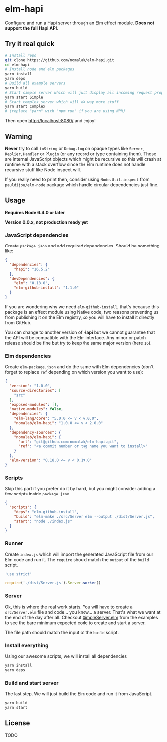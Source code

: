 # elm-hapi

Configure and run a Hapi server through an Elm effect module. **Does not support the full Hapi API**.

## Try it real quick

```bash
# Install repo
git clone https://github.com/nomalab/elm-hapi.git
cd elm-hapi
# Install node and elm packages
yarn install
yarn deps
# Build all example servers
yarn build
# Start simple server which will just display all incoming request properties as HTML
yarn start Simple
# Start complex server which will do way more stuff
yarn start Complex
# (replace "yarn" with "npm run" if you are using NPM)
```

Then open [http://localhost:8080/](http://localhost:8080/) and enjoy!

## Warning

**Never** try to call `toString` or `Debug.log` on opaque types like `Server`, `Replier`, `Handler` or `Plugin` (or any record or type containing them). Those are internal JavaScript objects which might be recursive so this will crash at runtime with a stack overflow since the Elm runtime does not handle recursive stuff like Node inspect will.

If you really need to print then, consider using `Node.Util.inspect` from `pauldijou/elm-node` package which handle circular dependencies just fine.

## Usage

**Requires Node 6.4.0 or later**

**Version 0.0.x, not production ready yet**

### JavaScript dependencies

Create `package.json` and add required dependencies. Should be something like:

```json
{
  "dependencies": {
    "hapi": "16.5.2"
  },
  "devDependencies": {
    "elm": "0.18.0",
    "elm-github-install": "1.1.0"
  }
}
```

If you are wondering why we need `elm-github-install`, that's because this package is an effect module using Native code, two reasons preventing us from publishing it on the Elm registry, so you will have to install it directly from GitHub.

You can change to another version of **Hapi** but we cannot guarantee that the API will be compatible with the Elm interface. Any minor or patch release should be fine but try to keep the same major version (here `16`).

### Elm dependencies

Create `elm-package.json` and do the same with Elm dependencies (don't forget to replace `ref` depending on which version you want to use):

```json
{
  "version": "1.0.0",
  "source-directories": [
    "src"
  ],
  "exposed-modules": [],
  "native-modules": false,
  "dependencies": {
    "elm-lang/core": "5.0.0 <= v < 6.0.0",
    "nomalab/elm-hapi": "1.0.0 <= v < 2.0.0"
  },
  "dependency-sources": {
    "nomalab/elm-hapi": {
      "url": "git@github.com:nomalab/elm-hapi.git",
      "ref": "<a commit number or tag name you want to install>"
    }
  },
  "elm-version": "0.18.0 <= v < 0.19.0"
}
```

### Scripts

Skip this part if you prefer do it by hand, but you might consider adding a few scripts inside `package.json`

```json
{
  "scripts": {
    "deps": "elm-github-install",
    "build": "elm-make ./src/Server.elm --output ./dist/Server.js",
    "start": "node ./index.js"
  }
}
```

### Runner

Create `index.js` which will import the generated JavaScript file from our Elm code and run it. The `require` should match the `output` of the `build` script.

```javascript
'use strict'

require('./dist/Server.js').Server.worker()
```

### Server

Ok, this is where the real work starts. You will have to create a `src/Server.elm` file and code... you know... a server. That's what we want at the end of the day after all. Checkout [SimpleServer.elm](https://github.com/nomalab/elm-hapi/blob/master/examples/SimpleServer.elm) from the examples to see the bare minimum expected code to create and start a server.

The file path should match the input of the `build` script.

### Install everything

Using our awesome scripts, we will install all dependencies

```bash
yarn install
yarn deps
```

### Build and start server

The last step. We will just build the Elm code and run it from JavaScript.

```bash
yarn build
yarn start
```

## License

TODO
